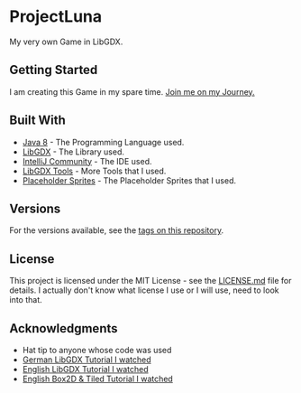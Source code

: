 # ProjectLuna

My very own Game in LibGDX.

## Getting Started

I am creating this Game in my spare time. [Join me on my Journey.](https://www.youtube.com/playlist?list=PLtI1XL0JbwNVuc_NFfeb-x_rIB5XhzhF4)

## Built With

* [Java 8](https://www.java.com/de/download/faq/java8.xml) - The Programming Language used.
* [LibGDX](https://libgdx.badlogicgames.com/) - The Library used.
* [IntelliJ Community](https://www.jetbrains.com/idea/) - The IDE used.
* [LibGDX Tools](https://libgdx.badlogicgames.com/tools.html) - More Tools that I used.
* [Placeholder Sprites](https://www.gameart2d.com/freebies.html) - The Placeholder Sprites that I used.

## Versions

For the versions available, see the [tags on this repository](https://github.com/your/project/tags). 

## License

This project is licensed under the MIT License - see the [LICENSE.md](LICENSE.md) file for details.
I actually don't know what license I use or I will use, need to look into that.

## Acknowledgments

* Hat tip to anyone whose code was used
* [German LibGDX Tutorial I watched](https://www.youtube.com/playlist?list=PLNmsVeXQZj7quaae1GG4U-8y6gxVkpq2m)
* [English LibGDX Tutorial I watched](https://www.youtube.com/playlist?list=PL-2t7SM0vDfeZUKeM7Jm4U9utHwFS1N-C)
* [English Box2D & Tiled Tutorial I watched](https://www.youtube.com/playlist?list=PL-2t7SM0vDfdYJ5Pq9vxeivblbZuFvGJK)